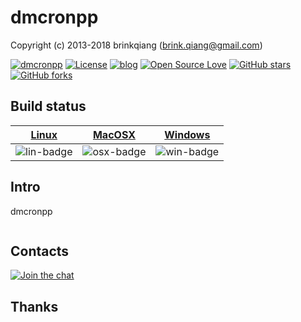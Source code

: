 # dmcronpp

Copyright (c) 2013-2018 brinkqiang (brink.qiang@gmail.com)

[![dmcronpp](https://img.shields.io/badge/brinkqiang-dmcronpp-blue.svg?style=flat-square)](https://github.com/brinkqiang/dmcronpp)
[![License](https://img.shields.io/badge/license-MIT-brightgreen.svg)](https://github.com/brinkqiang/dmcronpp/blob/master/LICENSE)
[![blog](https://img.shields.io/badge/Author-Blog-7AD6FD.svg)](https://brinkqiang.github.io/)
[![Open Source Love](https://badges.frapsoft.com/os/v3/open-source.png)](https://github.com/brinkqiang)
[![GitHub stars](https://img.shields.io/github/stars/brinkqiang/dmcronpp.svg?label=Stars)](https://github.com/brinkqiang/dmcronpp) 
[![GitHub forks](https://img.shields.io/github/forks/brinkqiang/dmcronpp.svg?label=Fork)](https://github.com/brinkqiang/dmcronpp)

## Build status
| [Linux][lin-link] | [MacOSX][osx-link] | [Windows][win-link] |
| :---------------: | :----------------: | :-----------------: |
| ![lin-badge]      | ![osx-badge]       | ![win-badge]        |

[lin-badge]: https://travis-ci.org/brinkqiang/dmcronpp.svg?branch=master "Travis build status"
[lin-link]:  https://travis-ci.org/brinkqiang/dmcronpp "Travis build status"
[osx-badge]: https://travis-ci.org/brinkqiang/dmcronpp.svg?branch=master "Travis build status"
[osx-link]:  https://travis-ci.org/brinkqiang/dmcronpp "Travis build status"
[win-badge]: https://ci.appveyor.com/api/projects/status/github/brinkqiang/dmcronpp?branch=master&svg=true "AppVeyor build status"
[win-link]:  https://ci.appveyor.com/project/brinkqiang/dmcronpp "AppVeyor build status"

## Intro
dmcronpp
```cpp
```
## Contacts
[![Join the chat](https://badges.gitter.im/brinkqiang/dmcronpp/Lobby.svg)](https://gitter.im/brinkqiang/dmcronpp)

## Thanks
